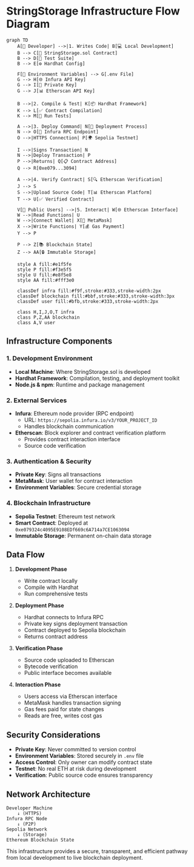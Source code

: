 # StringStorage Infrastructure Flow Diagram

```mermaid
graph TD
    A[👤 Developer] -->|1. Writes Code| B[💻 Local Development]
    B --> C[📁 StringStorage.sol Contract]
    B --> D[🧪 Test Suite]
    B --> E[⚙️ Hardhat Config]
    
    F[🔑 Environment Variables] --> G[.env File]
    G --> H[🌐 Infura API Key]
    G --> I[🔐 Private Key]
    G --> J[📊 Etherscan API Key]
    
    B -->|2. Compile & Test| K[📦 Hardhat Framework]
    K --> L[✅ Contract Compilation]
    K --> M[🧪 Run Tests]
    
    A -->|3. Deploy Command| N[🚀 Deployment Process]
    N --> O[📡 Infura RPC Endpoint]
    O -->|HTTPS Connection| P[🌍 Sepolia Testnet]
    
    I -->|Signs Transaction| N
    N -->|Deploy Transaction| P
    P -->|Returns| Q[📋 Contract Address]
    Q --> R[0xe079...3094]
    
    A -->|4. Verify Contract| S[🔍 Etherscan Verification]
    J --> S
    S -->|Upload Source Code| T[📊 Etherscan Platform]
    T --> U[✅ Verified Contract]
    
    V[👥 Public Users] -->|5. Interact| W[🌐 Etherscan Interface]
    W -->|Read Functions| U
    W -->|Connect Wallet| X[🦊 MetaMask]
    X -->|Write Functions| Y[💰 Gas Payment]
    Y --> P
    
    P --> Z[📚 Blockchain State]
    Z --> AA[🔒 Immutable Storage]
    
    style A fill:#e1f5fe
    style P fill:#f3e5f5
    style U fill:#e8f5e8
    style AA fill:#fff3e0
    
    classDef infra fill:#f9f,stroke:#333,stroke-width:2px
    classDef blockchain fill:#bbf,stroke:#333,stroke-width:3px
    classDef user fill:#bfb,stroke:#333,stroke-width:2px
    
    class H,I,J,O,T infra
    class P,Z,AA blockchain
    class A,V user
```

## Infrastructure Components

### 1. Development Environment
- **Local Machine**: Where StringStorage.sol is developed
- **Hardhat Framework**: Compilation, testing, and deployment toolkit
- **Node.js & npm**: Runtime and package management

### 2. External Services
- **Infura**: Ethereum node provider (RPC endpoint)
  - URL: `https://sepolia.infura.io/v3/YOUR_PROJECT_ID`
  - Handles blockchain communication
- **Etherscan**: Block explorer and contract verification platform
  - Provides contract interaction interface
  - Source code verification

### 3. Authentication & Security
- **Private Key**: Signs all transactions
- **MetaMask**: User wallet for contract interaction
- **Environment Variables**: Secure credential storage

### 4. Blockchain Infrastructure
- **Sepolia Testnet**: Ethereum test network
- **Smart Contract**: Deployed at `0xe079324c4095E9108EDf669c6A714a7CE1063094`
- **Immutable Storage**: Permanent on-chain data storage

## Data Flow

1. **Development Phase**
   - Write contract locally
   - Compile with Hardhat
   - Run comprehensive tests

2. **Deployment Phase**
   - Hardhat connects to Infura RPC
   - Private key signs deployment transaction
   - Contract deployed to Sepolia blockchain
   - Returns contract address

3. **Verification Phase**
   - Source code uploaded to Etherscan
   - Bytecode verification
   - Public interface becomes available

4. **Interaction Phase**
   - Users access via Etherscan interface
   - MetaMask handles transaction signing
   - Gas fees paid for state changes
   - Reads are free, writes cost gas

## Security Considerations

- **Private Key**: Never committed to version control
- **Environment Variables**: Stored securely in `.env` file
- **Access Control**: Only owner can modify contract state
- **Testnet**: No real ETH at risk during development
- **Verification**: Public source code ensures transparency

## Network Architecture

```
Developer Machine
    ↓ (HTTPS)
Infura RPC Node
    ↓ (P2P)
Sepolia Network
    ↓ (Storage)
Ethereum Blockchain State
```

This infrastructure provides a secure, transparent, and efficient pathway from local development to live blockchain deployment.